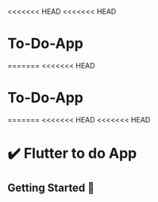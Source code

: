 <<<<<<< HEAD
<<<<<<< HEAD
# To-Do-App
=======
<<<<<<< HEAD
# To-Do-App
=======
<<<<<<< HEAD
<<<<<<< HEAD
# ✔️ Flutter to do App 


## Getting Started 🚀




